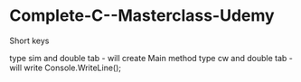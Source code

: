 # Complete-C--Masterclass-Udemy
Short keys

type sim and double tab - will create Main method
type cw and double tab - will write Console.WriteLine();
